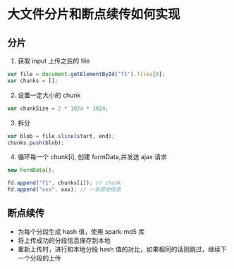 # 大文件分片和断点续传如何实现

## 分片

1. 获取 input 上传之后的 file

```js
var file = document.getElementById("f1").files[0];
var chunks = [];
```

2. 设置一定大小的 chunk

```js
var chunkSize = 2 * 1024 * 1024;
```

3. 拆分

```js
var blob = file.slice(start, end);
chunks.push(blob);
```

4. 循环每一个 chunk[i], 创建 formData,并发送 ajax 请求

```js
new FormData();

fd.append("f1", chunks[i]); // chunk
fd.append("xxx", xxx); // 一些其他信息
```

## 断点续传

- 为每个分段生成 hash 值，使用 spark-md5 库
- 将上传成功的分段信息保存到本地
- 重新上传时，进行和本地分段 hash 值的对比，如果相同的话则跳过，继续下一个分段的上传
